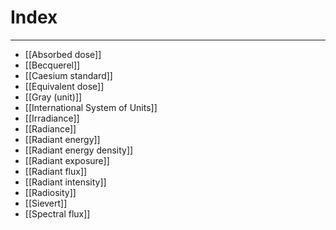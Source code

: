 # Index
---
- [[Absorbed dose]]
- [[Becquerel]]
- [[Caesium standard]]
- [[Equivalent dose]]
- [[Gray (unit)]]
- [[International System of Units]]
- [[Irradiance]]
- [[Radiance]]
- [[Radiant energy]]
- [[Radiant energy density]]
- [[Radiant exposure]]
- [[Radiant flux]]
- [[Radiant intensity]]
- [[Radiosity]]
- [[Sievert]]
- [[Spectral flux]]